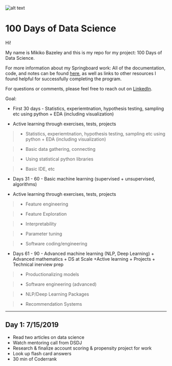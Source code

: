 ![alt text](
       https://github.com/MMBazel/springboard-program/blob/master/0.jpg
      )



# 100 Days of Data Science

Hi!

My name is Mikiko Bazeley and this is my repo for my project: 100 Days of Data Science. 


For more information about my Springboard work: All of the documentation, code, and notes can be found [here](https://github.com/MMBazel/springboard-program), as well as links to other resources I found helpful for successfully completing the program. 

For questions or comments, please feel free to reach out on [LinkedIn](https://www.linkedin.com/in/mikikobazeley/). 

Goal:

* First 30 days - Statistics, experiemtnation, hypothesis testing, sampling etc using python + EDA (including visualization)
+ Active learning through exercises, tests, projects

> * Statistics, experiemtnation, hypothesis testing, sampling etc using python + EDA (including visualization)

> * Basic data gathering, connecting

> * Using statistical python libraries

> * Basic IDE, etc


* Days 31 - 60 - Basic machine learning (supervised + unsupervised, algorithms) 
+ Active learning through exercises, tests, projects

> * Feature engineering

> * Feature Exploration

> * Interpretability

> * Parameter tuning

> * Software coding/engineering



* Days 61 - 90 - Advanced machine learning (NLP, Deep Learning)  + Advanced mathematics + DS at Scale
+Active learning + Projects + Technical inerview prep

> * Productionalizing models

> * Software engineering (advanced)

> * NLP/Deep Learning Packages

> * Recommendation Systems

--------------------------------------------------------------------------------------------------------------------------------

## Day 1: 7/15/2019
* Read two articles on data science
* Watch mentoring call from DSDJ
* Research & finalize account scoring & propensity project for work
* Look up flash card answers
* 30 min of Coderrank

